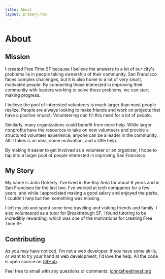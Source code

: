 ```yaml
---
title: About
layout: primary.hbs
---
```


# About

## Mission

I created Free Time SF because I believe the answers to a lot of our city's problems lie in people taking ownership of their community. San Francisco faces complex challenges, but it is also home to a lot of very smart, motivated people. By connecting those interested in improving their community with leaders working to solve these problems, we can start making progress.

I believe the pool of interested volunteers is much larger than most people realize.  People are always looking to make friends and work on projects that have a positive impact. Volunteering can fill this need for a lot of people.

Similarly, many organizations could benefit from more help. While larger nonprofits have the resources to take on new volunteers and provide a structured volunteer experience, anyone can be a leader in the community. All it takes is an idea, some motivation, and a little help.

By making it easier to get involved as a volunteer or an organizer, I hope to tap into a larger pool of people interested in improving San Francisco.

## My Story

My name is John Doherty. I've lived in the Bay Area for about 6 years and in San Francisco for the last two. I've worked at tech companies for a few years, and while I appreciated making a good salary and enjoyed the perks, I couldn't help but feel something was missing.

I left my job and spent some time traveling and visiting friends and family. I also  volunteered as a tutor for Breakthrough SF. I found tutoring to be incredibly rewarding, which was one of the motivations for creating Free Time SF.

## Contributing

As you may have noticed, I'm not a web developer. If you have some skills, or want to try your hand at web development, I'd love the help. All the code is open source on [GitHub](https://github.com/johndoherty/freetimesf).

Feel free to email with any questions or comments: [john@freetimesf.org](mailto:john@freetimesf.org)

